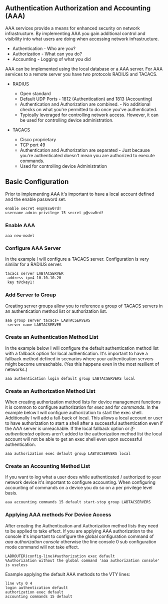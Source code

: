 ## Authentication Authorization and Accounting (AAA)

AAA services provide a means for enhanced security on network infrastructure. By implementing AAA you gain additional control and visibility into what users are doing when accessing network infrastructure. 

- Authentication - Who are you?
- Authorization - What can you do? 
- Accounting - Logging of what you did

AAA can be implemented using the local database or a AAA server. For AAA services to a remote server you have two protocols RADIUS and TACACS. 

* RADIUS
    * Open standard
    * Default UDP Ports - 1812 (Authentication) and 1813 (Accounting)
    * Authentication and Authorization are combined. - No additional checks on what you're permitted to do once you've authenticated. 
    * Typically leveraged for controlling network access. However, it can be used for controlling device administration. 


* TACACS
    * Cisco proprietary
    * TCP port 49
    * Authentication and Authorization are separated - Just because you're authenticated doesn't mean you are authorized to execute commands.
    * Used for controlling device Administration

## Basic Configuration

Prior to implementing AAA it's important to have a local account defined and the enable password set. 

```
enable secret enp@ssw0rd!
username admin privilege 15 secret p@ssw0rd!
```

### Enable AAA

```
aaa new-model
```

### Configure AAA Server

In the example I will configure a TACACS server. Configuration is very similar for a RADIUS server. 

```
tacacs server LABTACSERVER
 address ipv4 10.10.10.20
 key t@ckey1!
```

### Add Server to Group

Creating server groups allow you to reference a group of TACACS servers in an authentication method list or authorization list.

```
aaa group server tacacs+ LABTACSERVERS
 server name LABTACSERVER
```

### Create an Authentication Method List

In the example below I will configure the default authentication method list with a fallback option for local authentication. It's important to have a fallback method defined in scenarios where your authentication servers might become unreachable. (Yes this happens even in the most resilient of networks.)

```
aaa authentication login default group LABTACSERVERS local
```

### Create an Authorization Method List

When creating authorization method lists for device management functions it is common to configure authorization for *exec* and for *commands*. In the example below I will configure authorization to start the exec shell. Additionally I will add a fall-back of local. This allows a local account or user to have authorization to start a shell after a successful authentication even if the AAA server is unreachable. If the local fallback option or *if-authenticated* options aren't added to the authorization method list the local account will not be able to get an exec shell even upon successful authentication. 

```
aaa authorization exec default group LABTACSERVERS local
```

### Create an Accounting Method List

If you want to log what a user does while authenticated / authorized to your network device it's important to configure accounting. When configuring accounting of commands on a device you do so on a per privilege level basis.

```
aaa accounting commands 15 default start-stop group LABTACSERVERS
```

### Applying AAA methods For Device Access

After creating the Authentication and Authorization method lists they need to be applied to take effect. If you are applying AAA authorization to the console it's important to configure the global configuration command of *aaa authorization console* otherwise the line console 0 sub configuration mode command will not take effect.

```
LABROUTER(config-line)#authorization exec default
%Authorization without the global command 'aaa authorization console' is useless
```

Example applying the default AAA methods to the VTY lines:

```
line vty 0 4
login authentication default
authorization exec default
accounting commands 15 default
```
